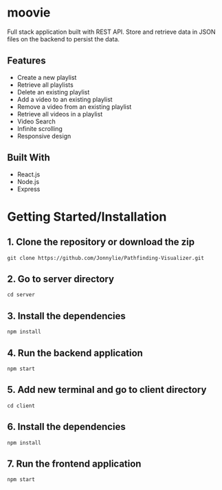 # moovie

Full stack application built with REST API. Store and retrieve data in JSON files on the backend to persist the data.

## Features

- Create a new playlist
- Retrieve all playlists
- Delete an existing playlist
- Add a video to an existing playlist
- Remove a video from an existing playlist
- Retrieve all videos in a playlist
- Video Search
- Infinite scrolling
- Responsive design

## Built With

- React.js
- Node.js
- Express

# Getting Started/Installation

## 1. Clone the repository or download the zip

```
git clone https://github.com/Jonnylie/Pathfinding-Visualizer.git
```

## 2. Go to server directory

```
cd server
```

## 3. Install the dependencies

```
npm install
```


## 4. Run the backend application

```
npm start
```

## 5. Add new terminal and go to client directory

```
cd client
```

## 6. Install the dependencies

```
npm install
```


## 7. Run the frontend application

```
npm start
```

